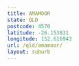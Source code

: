 ```yaml
---
title: AMAMOOR
state: QLD
postcode: 4570
latitude: -26.153831
longitude: 152.616943
url: /qld/amamoor/
layout: suburb
---
```

